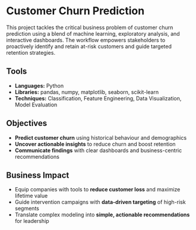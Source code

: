 # Customer Churn Prediction

This project tackles the critical business problem of customer churn prediction using a blend of machine learning, exploratory analysis, and interactive dashboards. The workflow empowers stakeholders to proactively identify and retain at-risk customers and guide targeted retention strategies.

## Tools

- **Languages:** Python  
- **Libraries:** pandas, numpy, matplotlib, seaborn, scikit-learn  
- **Techniques:** Classification, Feature Engineering, Data Visualization, Model Evaluation

## Objectives
- **Predict customer churn** using historical behaviour and demographics
- **Uncover actionable insights** to reduce churn and boost retention
- **Communicate findings** with clear dashboards and business-centric recommendations

## Business Impact
- Equip companies with tools to **reduce customer loss** and maximize lifetime value
- Guide intervention campaigns with **data-driven targeting** of high-risk segments
- Translate complex modeling into **simple, actionable recommendations** for leadership
